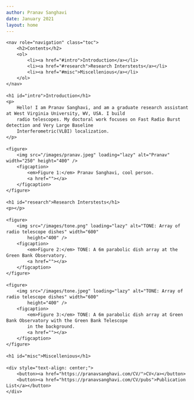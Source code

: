 ```yaml
---
author: Pranav Sanghavi
date: January 2021
layout: home
---
```


	<nav role="navigation" class="toc">
		<h2>Contents</h2>
		<ol>
			<li><a href="#intro">Introduction</a></li>
			<li><a href="#research">Research Interstests</a></li>
			<li><a href="#misc">Miscellenious</a></li>
		</ol>
	</nav>

	<h1 id="intro">Introduction</h1>
	<p>
		Hello! I am Pranav Sanghavi, and am a graduate research assistant at West Virginia University, WV, USA. I build
		radio telescopes. My doctoral work focuses on Fast Radio Burst detection and Very Large Baseline
		Interferometric(VLBI) localization.
	</p>

	<figure>
		<img src="/images/pranav.jpeg" loading="lazy" alt="Pranav" width="250" height="400" />
		<figcaption>
			<em>Figure 1:</em> Pranav Sanghavi, cool person.
			<a href=""></a>
		</figcaption>
	</figure>

	<h1 id="research">Research Interstests</h1>
	<p></p>

	<figure>
		<img src="/images/tone.png" loading="lazy" alt="TONE: Array of radio telescope dishes" width="600"
			height="400" />
		<figcaption>
			<em>Figure 2:</em> TONE: A 6m parabolic dish array at the Green Bank Observatory.
			<a href=""></a>
		</figcaption>
	</figure>

	<figure>
		<img src="/images/tone.jpeg" loading="lazy" alt="TONE: Array of radio telescope dishes" width="600"
			height="400" />
		<figcaption>
			<em>Figure 3:</em> TONE: A 6m parabolic dish array at Green Bank Observatory with the Green Bank Telescope
			in the background.
			<a href=""></a>
		</figcaption>
	</figure>

	<h1 id="misc">Miscellenious</h1>

	<div style="text-align: center;">
		<button><a href="https://pranavsanghavi.com/CV/">CV</a></button>
		<button><a href="https://pranavsanghavi.com/CV/pubs">Publication List</a></button>
	</div>